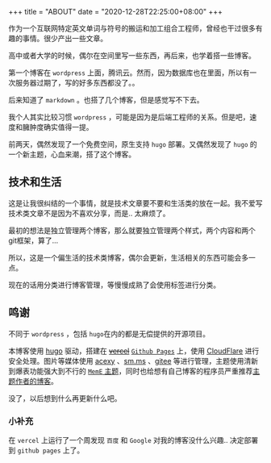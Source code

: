 +++
title = "ABOUT"
date = "2020-12-28T22:25:00+08:00"
+++

作为一个互联网特定英文单词与符号的搬运和加工组合工程师，曾经也干过很多有趣的事情。很少产出一些文章。

高中或者大学的时候，偶尔在空间里写一些东西，再后来，也学着搭一些博客。

第一个博客在 `wordpress` 上面，腾讯云。然而，因为数据库也在里面，所以有一次服务器过期了，写的好多东西都没了。。

后来知道了 `markdown` 。也搭了几个博客，但是感觉写不下去。

我个人其实比较习惯 `wordpress` ，可能是因为是后端工程师的关系。但是吧，速度和臃肿度确实值得一提。

前两天，偶然发现了一个免费空间，原生支持 `hugo` 部署。又偶然发现了 `hugo` 的一个新主题，心血来潮，搭了这个博客。

## 技术和生活

这是让我很纠结的一个事情，就是技术文章要不要和生活类的放在一起。我不爱写技术类文章不是因为不喜欢分享，而是.. 太麻烦了。

最初的想法是独立管理两个博客，那么就要独立管理两个样式，两个内容和两个git框架，算了...

所以，这是一个偏生活的技术类博客，偶尔会更新，生活相关的东西可能会多一点。

现在的话用分类进行博客管理，等慢慢成熟了会使用标签进行分类。

## 鸣谢

不同于 `wordpress` ，包括 `hugo`在内的都是无偿提供的开源项目。

本博客使用 [hugo](https://gohugo.io) 驱动，搭建在 ~~[vercel](https://vercel.com)~~ [`Github Pages`](https://pages.github.com) 上，使用 [CloudFlare](https://cloudflare.com) 进行安全处理。图片等媒体使用 [acexy](https://imgs.acexy.cn) 、[sm.ms](https://sm.ms) 、[gitee](https://gitee.com) 等进行管理，主题使用清新到爆表功能强大到不行的 [`MemE` 主题](https://github.com/reuixiy/hugo-theme-meme/)，同时也给想有自己博客的程序员严重推荐[主题作者的博客](https://io-oi.me)。

没了，以后想到什么再更新什么吧。

### 小补充
在 `vercel` 上运行了一个周发现 `百度` 和 `Google` 对我的博客没什么兴趣.. 决定部署到 `github pages` 上了。